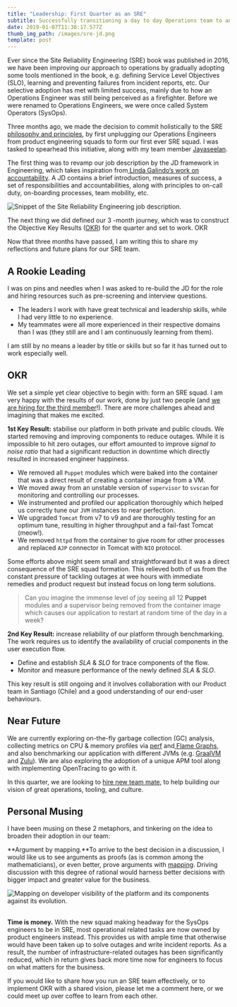 ```yaml
---
title: "Leadership: First Quarter as an SRE"
subtitle: Successfully transitioning a day to day Operations team to an SRE team.
date: 2019-01-07T11:38:17.577Z
thumb_img_path: /images/sre-jd.png
template: post
---
```

Ever since the Site Reliability Engineering (SRE) book was published in 2016, we have been improving our approach to operations by gradually adopting some tools mentioned in the book, e.g. defining Service Level Objectives (SLO), learning and preventing failures from incident reports, etc. Our selective adoption has met with limited success, mainly due to how an Operations Engineer was still being perceived as a firefighter. Before we were renamed to Operations Engineers, we were once called System Operators (SysOps).

Three months ago, we made the decision to commit holistically to the SRE [philosophy and principles](https://landing.google.com/sre/sre-book/chapters/part2/), by first unplugging our Operations Engineers from product engineering squads to form our first ever SRE squad. I was tasked to spearhead this initiative, along with my team member [Jayaseelan](https://medium.com/u/cd43a6aa4531?source=post_page-----11117866a64e----------------------).

The first thing was to revamp our job description by the JD framework in Engineering, which takes inspiration from[ Linda Galindo’s work on accountability](https://www.amazon.com/Accountability-Experience-Poster-Linda-Galindo/dp/0470604786). A JD contains a brief introduction, measures of success, a set of responsibilities and accountabilities, along with principles to on-call duty, on-boarding processes, team mobility, etc.

![](/images/sre-jd.png "Snippet of the Site Reliability Engineering job description.")

The next thing we did defined our 3 -month journey, which was to construct the Objective Key Results ([OKR](https://rework.withgoogle.com/guides/set-goals-with-okrs/steps/introduction/)) for the quarter and set to work. OKR

Now that three months have passed, I am writing this to share my reflections and future plans for our SRE team.

## A Rookie Leading

I was on pins and needles when I was asked to re-build the JD for the role and hiring resources such as pre-screening and interview questions.

* The leaders I work with have great technical and leadership skills, while I had very little to no experience.
* My teammates were all more experienced in their respective domains than I was (they still are and I am continuously learning from them).

I am still by no means a leader by title or skills but so far it has turned out to work especially well.

## OKR

We set a simple yet clear objective to begin with: form an SRE squad. I am very happy with the results of our work, done by just two people (and [we are hiring for the third member](https://www.linkedin.com/jobs/view/1029669368/)!). There are more challenges ahead and imagining that makes me excited.

**1st Key Result:** stabilise our platform in both private and public clouds. We started removing and improving components to reduce outages. While it is impossible to hit zero outages, our effort amounted to improve *signal to noise ratio* that had a significant reduction in downtime which directly resulted in increased engineer happiness.

* We removed all `Puppet` modules which were baked into the container that was a direct result of creating a container image from a VM.
* We moved away from an unstable version of `supervisor` to `svscan` for monitoring and controlling our processes.
* We instrumented and profiled our application thoroughly which helped us correctly tune our `JVM` instances to near perfection.
* We upgraded `Tomcat` from v7 to v9 and are thoroughly testing for an optimum tune, resulting in higher throughput and a fail-fast Tomcat (meow!).
* We removed `httpd` from the container to give room for other processes and replaced `AJP` connector in Tomcat with `NIO` protocol.

Some efforts above might seem small and straightforward but it was a direct consequence of the SRE squad formation. This relieved both of us from the constant pressure of tackling outages at wee hours with immediate remedies and product request but instead focus on long term solutions.

> Can you imagine the immense level of joy seeing all 12 **Puppet** modules and a supervisor being removed from the container image which causes our application to restart at random time of the day in a week?

**2nd Key Result:** increase reliability of our platform through benchmarking. The work requires us to identify the availability of crucial components in the user execution flow.

* Define and establish *SLA* & *SLO* for trace components of the flow.
* Monitor and measure performance of the newly defined *SLA* & *SLO*.

This key result is still ongoing and it involves collaboration with our Product team in Santiago (Chile) and a good understanding of our end-user behaviours.

## **Near Future**

We are currently exploring on-the-fly garbage collection (GC) analysis, collecting metrics on CPU & memory profiles via [perf](https://perf.wiki.kernel.org/index.php/Main_Page) and[ Flame Graphs](http://www.brendangregg.com/FlameGraphs/cpuflamegraphs.html), and also benchmarking our application with different JVMs (e.g. [GraalVM](https://www.graalvm.org/) and [Zulu](https://www.azul.com/)). We are also exploring the adoption of a unique APM tool along with implementing OpenTracing to go with it.

In this quarter, we are looking to [hire new team mate](https://www.linkedin.com/jobs/view/1029669368/), to help building our vision of great operations, tooling, and culture.

## Personal Musing

I have been musing on these 2 metaphors, and tinkering on the idea to broaden their adoption in our team:

**Argument by mapping.**To arrive to the best decision in a discussion, I would like us to see arguments as proofs (as is common among the mathematicians), or even better, prove arguments with [mapping](https://medium.com/wardleymaps). Driving discussion with this degree of rational would harness better decisions with bigger impact and greater value for the business.

![Mapping on developer visibility of the platform and its components against its evolution.](/images/wardley-mapping.jpeg "Mapping on developer visibility of the platform and its components against its evolution.")

\
**Time is money.** With the new squad making headway for the SysOps engineers to be in SRE, most operational related tasks are now owned by product engineers instead. This provides us with ample time that otherwise would have been taken up to solve outages and write incident reports. As a result, the number of infrastructure-related outages has been significantly reduced, which in return gives back more time now for engineers to focus on what matters for the business.

If you would like to share how you run an SRE team effectively, or to implement OKR with a shared vision, please let me a comment here, or we could meet up over coffee to learn from each other.